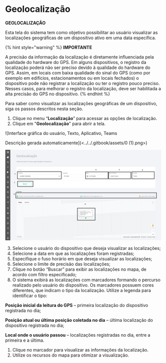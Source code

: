 # Geolocalização

**GEOLOCALIZAÇÃO**

Esta tela do sistema tem como objetivo possibilitar ao usuário visualizar as localizações geográficas de um dispositivo ativo em uma data específica.

{% hint style="warning" %}
**IMPORTANTE**

A precisão da informação da localização é diretamente influenciada pela qualidade do hardware do GPS. Em alguns dispositivos, o registro da localização poderá não ser preciso devido à qualidade do hardware do GPS. Assim, em locais com baixa qualidade do sinal do GPS (como por exemplo em edifícios, estacionamentos ou em locais fechados) o dispositivo pode não registrar a localização ou ter o registro pouco preciso. Nesses casos, para melhorar o registro da localização, deve ser habilitada a alta precisão do GPS no dispositivo.
{% endhint %}

Para saber como visualizar as localizações geográficas de um dispositivo, siga os passos descritos nesta seção.

1. Clique no menu “**Localização**” para acessar as opções de localização.
2. Clique em "**Geolocalização**" para abrir a tela.

![Interface gráfica do usuário, Texto, Aplicativo, Teams

Descrição gerada automaticamente](<../../.gitbook/assets/0 (1).png>)

![](<../../.gitbook/assets/1 (1).png>)

3. Selecione o usuário do dispositivo que deseja visualizar as localizações;
4. Selecione a data em que as localizações foram registradas;
5. Especifique o fuso horário em que deseja visualizar as localizações;
6. Selecione o limite de precisão das localizações;
7. Clique no botão “Buscar” para exibir as localizações no mapa, de acordo com filtro especificado;
8. O sistema exibirá as localizações com marcadores formando o percurso realizado pelo usuário do dispositivo. Os marcadores possuem cores diferentes, que indicam o tipo da localização. Utilize a legenda para identificar o tipo:

**Posição inicial da leitura do GPS** – primeira localização do dispositivo registrada no dia;

**Posição atual ou última posição coletada no dia** – última localização do dispositivo registrada no dia;

**Local onde o usuário passou** – localizações registradas no dia, entre a primeira e a última.

1. Clique no marcador para visualizar as informações da localização.
2. Utilize os recursos do mapa para otimizar a visualização.
